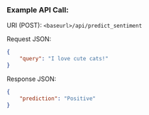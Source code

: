 ### Example API Call:  

URI (POST): `<baseurl>/api/predict_sentiment`  

Request JSON:
```json
{
	"query": "I love cute cats!"
}
```

Response JSON:
```json
{
	"prediction": "Positive"
}
```
